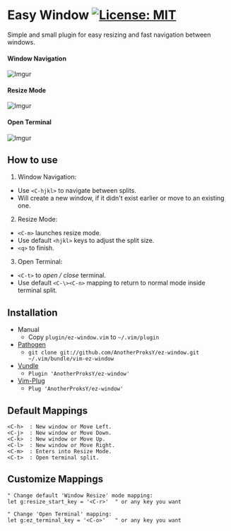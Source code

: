 Easy Window
[![License: MIT](https://img.shields.io/badge/License-MIT-green.svg)](https://github.com/AnotherProksY/ez-window/blob/master/LICENSE)
==========
Simple and small plugin for easy resizing and fast navigation between windows.

#### Window Navigation

![Imgur](https://i.imgur.com/SOBhnQm.gif?1)

#### Resize Mode

![Imgur](https://i.imgur.com/fTQkxD4.gif?1)

#### Open Terminal

![Imgur](https://i.imgur.com/ib8AuSN.gif?1)

How to use
------------

1. Window Navigation:

  - Use `<C-hjkl>` to navigate between splits.
  - Will create a new window, if it didn't exist earlier or move to an existing one.

2. Resize Mode:
  - `<C-m>` launches resize mode.
  - Use default `<hjkl>` keys to adjust the split size.
  - `<q>` to finish.

3. Open Terminal:
  - `<C-t>` to *open / close* terminal.
  - Use default `<C-\><C-n>` mapping to return to normal mode inside terminal split.

Installation
------------

* Manual
  * Copy `plugin/ez-window.vim` to `~/.vim/plugin`
* [Pathogen](https://github.com/tpope/vim-pathogen)
  * `git clone git://github.com/AnotherProksY/ez-window.git ~/.vim/bundle/vim-ez-window`
* [Vundle](https://github.com/VundleVim/Vundle.vim)
  * `Plugin 'AnotherProksY/ez-window'`
* [Vim-Plug](https://github.com/junegunn/vim-plug)
  * `Plug 'AnotherProksY/ez-window'`

Default Mappings
---------

    <C-h>  : New window or Move Left.
    <C-j>  : New window or Move Down.
    <C-k>  : New window or Move Up.
    <C-l>  : New window or Move Right.
    <C-m>  : Enters into Resize Mode.
    <C-t>  : Open terminal split.

Customize Mappings
---------

```vim
" Change default 'Window Resize' mode mapping:
let g:resize_start_key = '<C-r>'  " or any key you want

" Change 'Open Terminal' mapping:
let g:ez_terminal_key = '<C-o>'   " or any key you want
```
